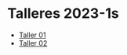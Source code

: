 # Talleres 2023-1s
* [Taller 01](https://drive.google.com/open?id=1y1wtrcX0VtL_hD6Vs7VCk9YncGb-i4BN&authuser=jnramirezg%40unal.edu.co&usp=drive_fs)
* [Taller 02](https://drive.google.com/file/d/1yuF4Hzw_owZJmIjyCq5iv2UBboXlzvCA/view?usp=sharing)
